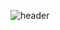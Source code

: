 ![header](https://capsule-render.vercel.app/api?type=waving&color=_hexcode=default(#FFA7A7)&height=300&section=header&text=capsule%20render&fontSize=90)
